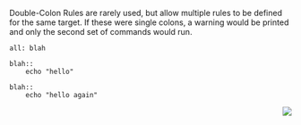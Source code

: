 Double-Colon Rules are rarely used, but allow multiple rules to be defined for the same target. If these were single colons, a warning would be printed and only the second set of commands would run.

```make
all: blah

blah::
	echo "hello"

blah::
	echo "hello again"
```

<p align="right">
	<a href="https://github.com/AmrElsayyad/makefile-tutorial/tree/main/EX014%20-%20Command%20Silencing" id="EX014">
		<img src="https://img.shields.io/badge/Next-EX014: Command Silencing-blue.svg">
	</a>
</p>
